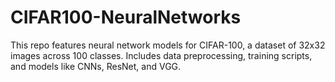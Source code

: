 # CIFAR100-NeuralNetworks
This repo features neural network models for CIFAR-100, a dataset of 32x32 images across 100 classes. Includes data preprocessing, training scripts, and models like CNNs, ResNet, and VGG. 
